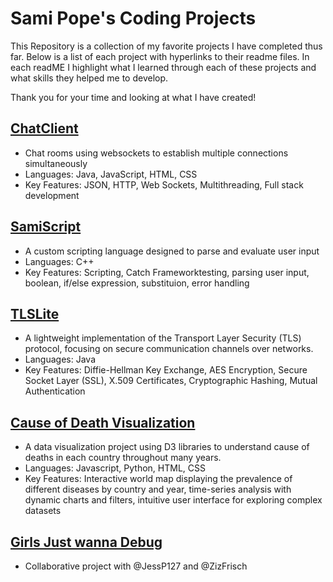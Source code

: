 # Sami Pope's Coding Projects

This Repository is a collection of my favorite projects I have completed thus far. 
Below is a list of each project with hyperlinks to their readme files. In each readME I highlight what I learned through each of these projects and what skills they helped me to develop. 

Thank you for your time and looking at what I have created!

## [ChatClient](./ChatClient/ChatClientREADME.md)
- Chat rooms using websockets to establish multiple connections simultaneously
- Languages: Java, JavaScript, HTML, CSS
- Key Features: JSON, HTTP, Web Sockets, Multithreading, Full stack development
  
## [SamiScript](./samiScript/samiScriptREADME.md)
- A custom scripting language designed to parse and evaluate user input
- Languages: C++
- Key Features: Scripting, Catch Frameworktesting, parsing user input, boolean, if/else expression, substituion, error handling

## [TLSLite](./TLSLite/TLSLiteREADME.md)
- A lightweight implementation of the Transport Layer Security (TLS) protocol, focusing on secure communication channels over networks.
- Languages: Java
- Key Features: Diffie-Hellman Key Exchange, AES Encryption, Secure Socket Layer (SSL), X.509 Certificates, Cryptographic Hashing, Mutual Authentication

## [Cause of Death Visualization](https://samipope.github.io/SamiP-CodeProjects/)
- A data visualization project using D3 libraries to understand cause of deaths in each country throughout many years.
- Languages: Javascript, Python, HTML, CSS
- Key Features: Interactive world map displaying the prevalence of different diseases by country and year, time-series analysis with dynamic charts and filters, intuitive user interface for exploring complex datasets

## [Girls Just wanna Debug](./GJWDREADME.md)
- Collaborative project with @JessP127 and @ZizFrisch
